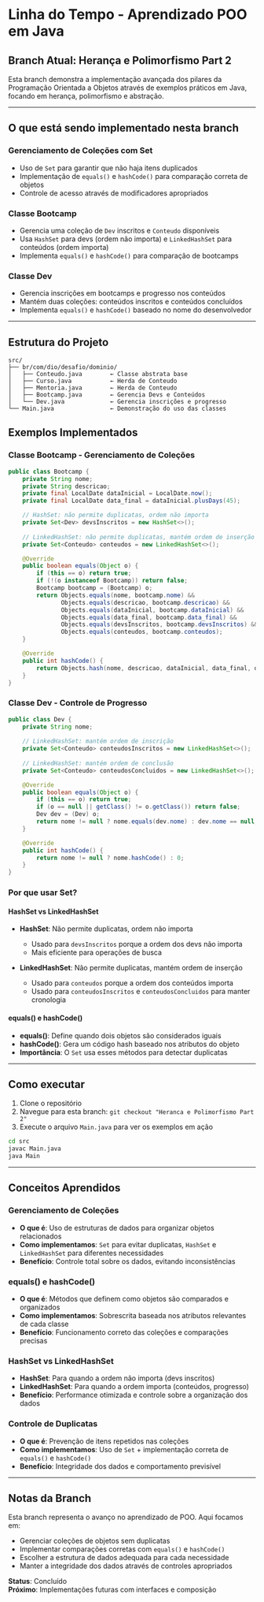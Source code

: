 # Linha do Tempo - Aprendizado POO em Java

## Branch Atual: Herança e Polimorfismo Part 2

Esta branch demonstra a implementação avançada dos pilares da Programação Orientada a Objetos através de exemplos práticos em Java, focando em herança, polimorfismo e abstração.

---

## O que está sendo implementado nesta branch

### Gerenciamento de Coleções com Set
- Uso de `Set` para garantir que não haja itens duplicados
- Implementação de `equals()` e `hashCode()` para comparação correta de objetos
- Controle de acesso através de modificadores apropriados

### Classe Bootcamp
- Gerencia uma coleção de `Dev` inscritos e `Conteudo` disponíveis
- Usa `HashSet` para devs (ordem não importa) e `LinkedHashSet` para conteúdos (ordem importa)
- Implementa `equals()` e `hashCode()` para comparação de bootcamps

### Classe Dev
- Gerencia inscrições em bootcamps e progresso nos conteúdos
- Mantém duas coleções: conteúdos inscritos e conteúdos concluídos
- Implementa `equals()` e `hashCode()` baseado no nome do desenvolvedor

---

## Estrutura do Projeto

```
src/
├── br/com/dio/desafio/dominio/
│   ├── Conteudo.java        ← Classe abstrata base
│   ├── Curso.java           ← Herda de Conteudo
│   ├── Mentoria.java        ← Herda de Conteudo
│   ├── Bootcamp.java        ← Gerencia Devs e Conteúdos
│   └── Dev.java             ← Gerencia inscrições e progresso
└── Main.java                ← Demonstração do uso das classes
```

## Exemplos Implementados

### Classe Bootcamp - Gerenciamento de Coleções
```java
public class Bootcamp {
    private String nome;
    private String descricao;
    private final LocalDate dataInicial = LocalDate.now();
    private final LocalDate data_final = dataInicial.plusDays(45);

    // HashSet: não permite duplicatas, ordem não importa
    private Set<Dev> devsInscritos = new HashSet<>();
    
    // LinkedHashSet: não permite duplicatas, mantém ordem de inserção
    private Set<Conteudo> conteudos = new LinkedHashSet<>();

    @Override
    public boolean equals(Object o) {
        if (this == o) return true;
        if (!(o instanceof Bootcamp)) return false;
        Bootcamp bootcamp = (Bootcamp) o;
        return Objects.equals(nome, bootcamp.nome) &&
               Objects.equals(descricao, bootcamp.descricao) &&
               Objects.equals(dataInicial, bootcamp.dataInicial) &&
               Objects.equals(data_final, bootcamp.data_final) &&
               Objects.equals(devsInscritos, bootcamp.devsInscritos) &&
               Objects.equals(conteudos, bootcamp.conteudos);
    }

    @Override
    public int hashCode() {
        return Objects.hash(nome, descricao, dataInicial, data_final, devsInscritos, conteudos);
    }
}
```

### Classe Dev - Controle de Progresso
```java
public class Dev {
    private String nome;
    
    // LinkedHashSet: mantém ordem de inscrição
    private Set<Conteudo> conteudosInscritos = new LinkedHashSet<>();
    
    // LinkedHashSet: mantém ordem de conclusão
    private Set<Conteudo> conteudosConcluidos = new LinkedHashSet<>();

    @Override
    public boolean equals(Object o) {
        if (this == o) return true;
        if (o == null || getClass() != o.getClass()) return false;
        Dev dev = (Dev) o;
        return nome != null ? nome.equals(dev.nome) : dev.nome == null;
    }

    @Override
    public int hashCode() {
        return nome != null ? nome.hashCode() : 0;
    }
}
```

### Por que usar Set?

#### HashSet vs LinkedHashSet
- **HashSet**: Não permite duplicatas, ordem não importa
  - Usado para `devsInscritos` porque a ordem dos devs não importa
  - Mais eficiente para operações de busca

- **LinkedHashSet**: Não permite duplicatas, mantém ordem de inserção
  - Usado para `conteudos` porque a ordem dos conteúdos importa
  - Usado para `conteudosInscritos` e `conteudosConcluidos` para manter cronologia

#### equals() e hashCode()
- **equals()**: Define quando dois objetos são considerados iguais
- **hashCode()**: Gera um código hash baseado nos atributos do objeto
- **Importância**: O `Set` usa esses métodos para detectar duplicatas

---

## Como executar

1. Clone o repositório
2. Navegue para esta branch: `git checkout "Heranca e Polimorfismo Part 2"`
3. Execute o arquivo `Main.java` para ver os exemplos em ação

```bash
cd src
javac Main.java
java Main
```

---

## Conceitos Aprendidos

### Gerenciamento de Coleções
- **O que é**: Uso de estruturas de dados para organizar objetos relacionados
- **Como implementamos**: `Set` para evitar duplicatas, `HashSet` e `LinkedHashSet` para diferentes necessidades
- **Benefício**: Controle total sobre os dados, evitando inconsistências

### equals() e hashCode()
- **O que é**: Métodos que definem como objetos são comparados e organizados
- **Como implementamos**: Sobrescrita baseada nos atributos relevantes de cada classe
- **Benefício**: Funcionamento correto das coleções e comparações precisas

### HashSet vs LinkedHashSet
- **HashSet**: Para quando a ordem não importa (devs inscritos)
- **LinkedHashSet**: Para quando a ordem importa (conteúdos, progresso)
- **Benefício**: Performance otimizada e controle sobre a organização dos dados

### Controle de Duplicatas
- **O que é**: Prevenção de itens repetidos nas coleções
- **Como implementamos**: Uso de `Set` + implementação correta de `equals()` e `hashCode()`
- **Benefício**: Integridade dos dados e comportamento previsível

---

## Notas da Branch

Esta branch representa o avanço no aprendizado de POO. Aqui focamos em:
- Gerenciar coleções de objetos sem duplicatas
- Implementar comparações corretas com `equals()` e `hashCode()`
- Escolher a estrutura de dados adequada para cada necessidade
- Manter a integridade dos dados através de controles apropriados

**Status**: Concluído  
**Próximo**: Implementações futuras com interfaces e composição 
